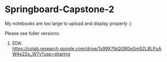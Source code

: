 # Springboard-Capstone-2

My notebooks are too large to upload and display properly :)

Please see fuller versions:
1. EDA: https://colab.research.google.com/drive/1s99X7lbQGBGeSm52LBLPuAW4e22o_W7v?usp=sharing



